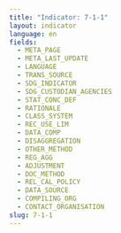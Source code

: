 ```yaml
---
title: "Indicator: 7-1-1"
layout: indicator
language: en
fields:
  - META_PAGE
  - META_LAST_UPDATE
  - LANGUAGE
  - TRANS_SOURCE
  - SDG_INDICATOR
  - SDG_CUSTODIAN_AGENCIES
  - STAT_CONC_DEF
  - RATIONALE
  - CLASS_SYSTEM
  - REC_USE_LIM
  - DATA_COMP
  - DISAGGREGATION
  - OTHER_METHOD
  - REG_AGG
  - ADJUSTMENT
  - DOC_METHOD
  - REL_CAL_POLICY
  - DATA_SOURCE
  - COMPILING_ORG
  - CONTACT_ORGANISATION
slug: 7-1-1
---
```

